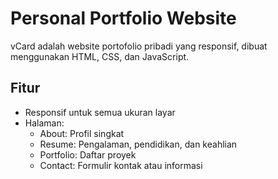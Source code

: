 # Personal Portfolio Website

vCard adalah website portofolio pribadi yang responsif, dibuat menggunakan HTML, CSS, dan JavaScript.

## Fitur

- Responsif untuk semua ukuran layar
- Halaman:
  - About: Profil singkat
  - Resume: Pengalaman, pendidikan, dan keahlian
  - Portfolio: Daftar proyek
  - Contact: Formulir kontak atau informasi

